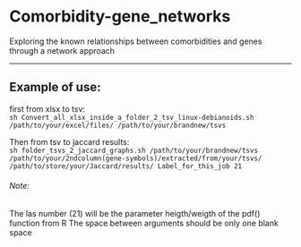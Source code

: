 # Comorbidity-gene_networks
Exploring the known relationships between comorbidities and genes through a network approach

----------
## Example of use:   

first from xlsx to tsv:  
```sh Convert_all_xlsx_inside_a_folder_2_tsv_linux-debianoids.sh /path/to/your/excel/files/ /path/to/your/brandnew/tsvs```   

Then from tsv to jaccard results:  
```sh folder_tsvs_2_jaccard_graphs.sh /path/to/your/brandnew/tsvs /path/to/your/2ndcolumn(gene-symbols)/extracted/from/your/tsvs/  /path/to/store/your/Jaccard/results/ Label_for_this_job 21```

###### Note:   
The las number (21) will be the parameter heigth/weigth of the pdf() function from R
The space between arguments should be only one blank space
